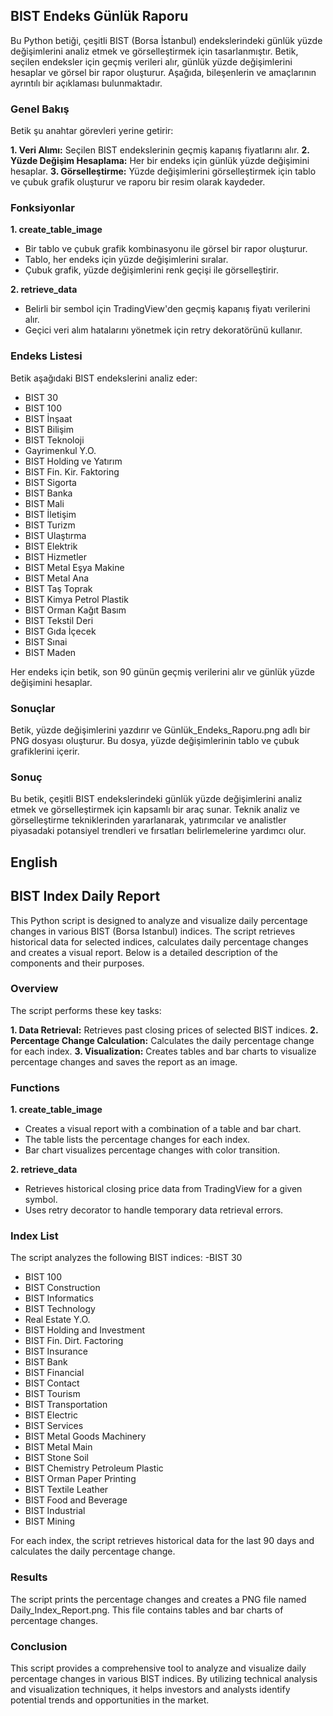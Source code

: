 ## BIST Endeks Günlük Raporu
Bu Python betiği, çeşitli BIST (Borsa İstanbul) endekslerindeki günlük yüzde değişimlerini analiz etmek ve görselleştirmek için tasarlanmıştır. Betik, seçilen endeksler için geçmiş verileri alır, günlük yüzde değişimlerini hesaplar ve görsel bir rapor oluşturur. Aşağıda, bileşenlerin ve amaçlarının ayrıntılı bir açıklaması bulunmaktadır.

### Genel Bakış
Betik şu anahtar görevleri yerine getirir:

**1. Veri Alımı:** Seçilen BIST endekslerinin geçmiş kapanış fiyatlarını alır.
**2. Yüzde Değişim Hesaplama:** Her bir endeks için günlük yüzde değişimini hesaplar.
**3. Görselleştirme:** Yüzde değişimlerini görselleştirmek için tablo ve çubuk grafik oluşturur ve raporu bir resim olarak kaydeder.

### Fonksiyonlar
**1. create_table_image**
- Bir tablo ve çubuk grafik kombinasyonu ile görsel bir rapor oluşturur.
- Tablo, her endeks için yüzde değişimlerini sıralar.
- Çubuk grafik, yüzde değişimlerini renk geçişi ile görselleştirir.


**2. retrieve_data**
- Belirli bir sembol için TradingView'den geçmiş kapanış fiyatı verilerini alır.
- Geçici veri alım hatalarını yönetmek için retry dekoratörünü kullanır.

### Endeks Listesi
Betik aşağıdaki BIST endekslerini analiz eder:
- BIST 30
- BIST 100
- BIST İnşaat
- BIST Bilişim
- BIST Teknoloji
- Gayrimenkul Y.O.
- BIST Holding ve Yatırım
- BIST Fin. Kir. Faktoring
- BIST Sigorta
- BIST Banka
- BIST Mali
- BIST İletişim
- BIST Turizm
- BIST Ulaştırma
- BIST Elektrik
- BIST Hizmetler
- BIST Metal Eşya Makine
- BIST Metal Ana
- BIST Taş Toprak
- BIST Kimya Petrol Plastik
- BIST Orman Kağıt Basım
- BIST Tekstil Deri
- BIST Gıda İçecek
- BIST Sınai
- BIST Maden

Her endeks için betik, son 90 günün geçmiş verilerini alır ve günlük yüzde değişimini hesaplar.

### Sonuçlar
Betik, yüzde değişimlerini yazdırır ve Günlük_Endeks_Raporu.png adlı bir PNG dosyası oluşturur. Bu dosya, yüzde değişimlerinin tablo ve çubuk grafiklerini içerir.

### Sonuç
Bu betik, çeşitli BIST endekslerindeki günlük yüzde değişimlerini analiz etmek ve görselleştirmek için kapsamlı bir araç sunar. Teknik analiz ve görselleştirme tekniklerinden yararlanarak, yatırımcılar ve analistler piyasadaki potansiyel trendleri ve fırsatları belirlemelerine yardımcı olur.


## English
## BIST Index Daily Report
This Python script is designed to analyze and visualize daily percentage changes in various BIST (Borsa Istanbul) indices. The script retrieves historical data for selected indices, calculates daily percentage changes and creates a visual report. Below is a detailed description of the components and their purposes.

### Overview
The script performs these key tasks:

**1. Data Retrieval:** Retrieves past closing prices of selected BIST indices.
**2. Percentage Change Calculation:** Calculates the daily percentage change for each index.
**3. Visualization:** Creates tables and bar charts to visualize percentage changes and saves the report as an image.

### Functions
**1. create_table_image**
- Creates a visual report with a combination of a table and bar chart.
- The table lists the percentage changes for each index.
- Bar chart visualizes percentage changes with color transition.


**2. retrieve_data**
- Retrieves historical closing price data from TradingView for a given symbol.
- Uses retry decorator to handle temporary data retrieval errors.

### Index List
The script analyzes the following BIST indices:
-BIST 30
- BIST 100
- BIST Construction
- BIST Informatics
- BIST Technology
- Real Estate Y.O.
- BIST Holding and Investment
- BIST Fin. Dirt. Factoring
- BIST Insurance
- BIST Bank
- BIST Financial
- BIST Contact
- BIST Tourism
- BIST Transportation
- BIST Electric
- BIST Services
- BIST Metal Goods Machinery
- BIST Metal Main
- BIST Stone Soil
- BIST Chemistry Petroleum Plastic
- BIST Orman Paper Printing
- BIST Textile Leather
- BIST Food and Beverage
- BIST Industrial
- BIST Mining

For each index, the script retrieves historical data for the last 90 days and calculates the daily percentage change.

### Results
The script prints the percentage changes and creates a PNG file named Daily_Index_Report.png. This file contains tables and bar charts of percentage changes.

### Conclusion
This script provides a comprehensive tool to analyze and visualize daily percentage changes in various BIST indices. By utilizing technical analysis and visualization techniques, it helps investors and analysts identify potential trends and opportunities in the market.